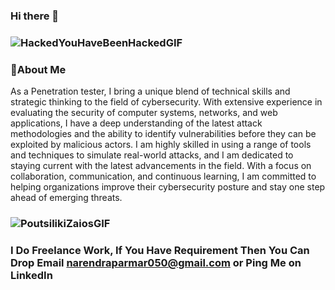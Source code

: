 ### Hi there 👋

### ![HackedYouHaveBeenHackedGIF](https://user-images.githubusercontent.com/104673511/218581374-b6e1b27e-ae76-4e76-91b7-9963267925ff.gif)


### 🚀About Me
As a  Penetration tester, I bring a unique blend of technical skills and strategic thinking to the field of cybersecurity. With extensive experience in evaluating the security of computer systems, networks, and web applications, I have a deep understanding of the latest attack methodologies and the ability to identify vulnerabilities before they can be exploited by malicious actors. I am highly skilled in using a range of tools and techniques to simulate real-world attacks, and I am dedicated to staying current with the latest advancements in the field. With a focus on collaboration, communication, and continuous learning, I am committed to helping organizations improve their cybersecurity posture and stay one step ahead of emerging threats.



### ![PoutsilikiZaiosGIF](https://user-images.githubusercontent.com/104673511/218582554-eb9ccb82-608a-4543-8863-1711a8671102.gif)

### I Do Freelance Work, If You Have Requirement Then You Can Drop Email narendraparmar050@gmail.com or Ping Me on LinkedIn
